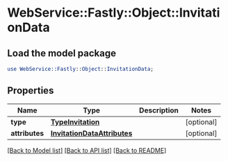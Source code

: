 # WebService::Fastly::Object::InvitationData

## Load the model package
```perl
use WebService::Fastly::Object::InvitationData;
```

## Properties
Name | Type | Description | Notes
------------ | ------------- | ------------- | -------------
**type** | [**TypeInvitation**](TypeInvitation.md) |  | [optional] 
**attributes** | [**InvitationDataAttributes**](InvitationDataAttributes.md) |  | [optional] 

[[Back to Model list]](../README.md#documentation-for-models) [[Back to API list]](../README.md#documentation-for-api-endpoints) [[Back to README]](../README.md)


